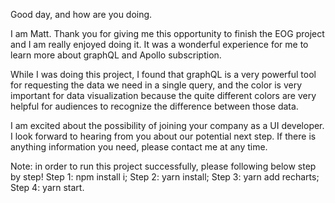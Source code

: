 Good day, and how are you doing.

I am Matt. Thank you for giving me this opportunity to finish the EOG project and I am really enjoyed doing it. It was a wonderful experience for me to learn more about graphQL and Apollo subscription.

While I was doing this project, I found that graphQL is a very powerful tool for requesting the data we need in a single query, and the color is very important for data visualization because the quite different colors are very helpful for audiences to recognize the difference between those data.

I am excited about the possibility of joining your company as a UI developer. I look forward to hearing from you about our potential next step. If there is anything information you need, please contact me at any time.

Note: in order to run this project successfully, please following below step by step! Step 1: npm install i; Step 2: yarn install; Step 3: yarn add recharts; Step 4: yarn start.
